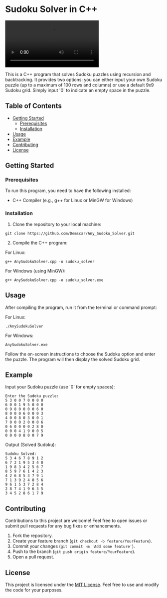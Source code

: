 # Sudoku Solver in C++

![](https://thumbs.gfycat.com/EntireUnawareAoudad-mobile.mp4)

This is a C++ program that solves Sudoku puzzles using recursion and backtracking. It provides two options: you can either input your own Sudoku puzzle (up to a maximum of 100 rows and columns) or use a default 9x9 Sudoku grid. Simply input '0' to indicate an empty space in the puzzle.

## Table of Contents

- [Getting Started](#getting-started)
  - [Prerequisites](#prerequisites)
  - [Installation](#installation)
- [Usage](#usage)
- [Example](#example)
- [Contributing](#contributing)
- [License](#license)

## Getting Started

### Prerequisites

To run this program, you need to have the following installed:

- C++ Compiler (e.g., g++ for Linux or MinGW for Windows)

### Installation

1. Clone the repository to your local machine:

```
git clone https://github.com/Demscar/Any_Sudoku_Solver.git
```

2. Compile the C++ program:

For Linux:
```
g++ AnySudokuSolver.cpp -o sudoku_solver
```

For Windows (using MinGW):
```
g++ AnySudokuSolver.cpp -o sudoku_solver.exe
```

## Usage

After compiling the program, run it from the terminal or command prompt:

For Linux:
```
./AnySudokuSolver
```

For Windows:
```
AnySudokuSolver.exe
```

Follow the on-screen instructions to choose the Sudoku option and enter the puzzle. The program will then display the solved Sudoku grid.

## Example

Input your Sudoku puzzle (use '0' for empty spaces):

```
Enter the Sudoku puzzle:
5 3 0 0 7 0 0 0 0
6 0 0 1 9 5 0 0 0
0 9 8 0 0 0 0 6 0
8 0 0 0 6 0 0 0 3
4 0 0 8 0 3 0 0 1
7 0 0 0 2 0 0 0 6
0 6 0 0 0 0 2 8 0
0 0 0 4 1 9 0 0 5
0 0 0 0 8 0 0 7 9
```

Output (Solved Sudoku):

```
Sudoku Solved:
5 3 4 6 7 8 9 1 2
6 7 2 1 9 5 3 4 8
1 9 8 3 4 2 5 6 7
8 5 9 7 6 1 4 2 3
4 2 6 8 5 3 7 9 1
7 1 3 9 2 4 8 5 6
9 6 1 5 3 7 2 8 4
2 8 7 4 1 9 6 3 5
3 4 5 2 8 6 1 7 9
```

## Contributing

Contributions to this project are welcome! Feel free to open issues or submit pull requests for any bug fixes or enhancements.

1. Fork the repository.
2. Create your feature branch (`git checkout -b feature/YourFeature`).
3. Commit your changes (`git commit -m 'Add some feature'`).
4. Push to the branch (`git push origin feature/YourFeature`).
5. Open a pull request.

## License

This project is licensed under the [MIT License](LICENSE). Feel free to use and modify the code for your purposes.

